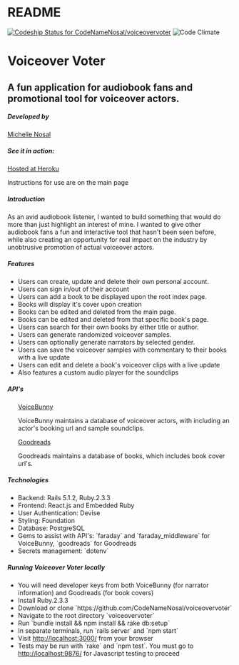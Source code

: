 # README

[ ![Codeship Status for CodeNameNosal/voiceovervoter](https://app.codeship.com/projects/88fffe30-60c0-0135-2505-76aad5b2ecb8/status?branch=master)](https://app.codeship.com/projects/239540)
![Code Climate](https://codeclimate.com/github/CodeNameNosal/voiceovervoter.png)

<h1>Voiceover Voter</h1>
<h2>A fun application for audiobook fans and promotional tool for voiceover actors.</h2>

<h5>Developed by</h5>
<a href="https://github.com/CodeNameNosal">Michelle Nosal</a>

<h5>See it in action:</h5>
<a href="https://voiceovervoter.herokuapp.com">Hosted at Heroku</a>
<p>Instructions for use are on the main page</p>

<h5>Introduction</h5>
<p>As an avid audiobook listener, I wanted to build something that would do more than just highlight an interest of mine. I wanted to give other audiobook fans a fun and interactive tool that hasn't been seen before, while also creating an opportunity for real impact on the industry by unobtrusive promotion of actual voiceover actors.</p>

<h5>Features</h5>
<ul>
<li>Users can create, update and delete their own personal account.</li>
<li>Users can sign in/out of their account</li>
<li>Users can add a book to be displayed upon the root index page.</li>
<li>Books will display it's cover upon creation</li>
<li>Books can be edited and deleted from the main page.</li>
<li>Books can be edited and deleted from that specific book's page.</li>
<li>Users can search for their own books by either title or author.</li>
<li>Users can generate randomized voiceover samples.</li>
<li>Users can optionally generate narrators by selected gender.</li>
<li>Users can save the voiceover samples with commentary to their books with a live update</li>
<li>Users can edit and delete a book's voiceover clips with a live update</li>
<li>Also features a custom audio player for the soundclips</li>
</ul>

<h5>API's</h5>
<ul>
<a href="https://voicebunny.com/api/">VoiceBunny</a>
<p>VoiceBunny maintains a database of voiceover actors, with including an actor's booking url and sample soundclips.</p>
<a href="https://www.goodreads.com/api">Goodreads</a>
<p>Goodreads maintains a database of books, which includes book cover url's.</p>
</ul>

<h5>Technologies</h5>
<ul>
<li>Backend: Rails 5.1.2, Ruby.2.3.3</li>
<li>Frontend: React.js and Embedded Ruby</li>
<li>User Authentication: Devise</li>
<li>Styling: Foundation</li>
<li>Database: PostgreSQL</li>
<li>Gems to assist with API's: `faraday` and `faraday_middleware` for VoiceBunny, `goodreads` for Goodreads</li>
<li>Secrets management: `dotenv`</li>
</ul>

<h5>Running Voiceover Voter locally</h5>
<ul>
<li>You will need developer keys from both VoiceBunny (for narrator information) and Goodreads (for book covers)</li>
<li>Install Ruby.2.3.3</li>
<li>Download or clone `https://github.com/CodeNameNosal/voiceovervoter`</li>
<li>Navigate to the root directory `voiceovervoter`</li>
<li>Run `bundle install && npm install && rake db:setup`</li>
<li>In separate terminals, run `rails server` and `npm start`</li>
<li>Visit <a href='http://localhost:3000/'>http://localhost:3000/</a> from your browser</li>
<li>Tests may be run with `rake` and `npm test`. You must go to <a href='http://localhost:9876/'>http://localhost:9876/</a> for Javascript testing to proceed</li>
</ul>
